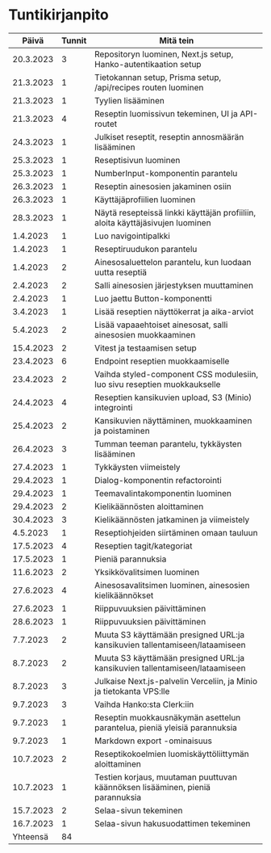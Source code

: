 # Tuntikirjanpito

| Päivä     | Tunnit | Mitä tein                                                                      |
| --------- | ------ | ------------------------------------------------------------------------------ |
| 20.3.2023 | 3      | Repositoryn luominen, Next.js setup, Hanko-autentikaation setup                |
| 21.3.2023 | 1      | Tietokannan setup, Prisma setup, /api/recipes routen luominen                  |
| 21.3.2023 | 1      | Tyylien lisääminen                                                             |
| 21.3.2023 | 4      | Reseptin luomissivun tekeminen, UI ja API-routet                               |
| 24.3.2023 | 1      | Julkiset reseptit, reseptin annosmäärän lisääminen                             |
| 25.3.2023 | 1      | Reseptisivun luominen                                                          |
| 25.3.2023 | 1      | NumberInput-komponentin parantelu                                              |
| 26.3.2023 | 1      | Reseptin ainesosien jakaminen osiin                                            |
| 26.3.2023 | 1      | Käyttäjäprofiilien luominen                                                    |
| 28.3.2023 | 1      | Näytä resepteissä linkki käyttäjän profiiliin, aloita käyttäjäsivujen luominen |
| 1.4.2023  | 1      | Luo navigointipalkki                                                           |
| 1.4.2023  | 1      | Reseptiruudukon parantelu                                                      |
| 1.4.2023  | 2      | Ainesosaluettelon parantelu, kun luodaan uutta reseptiä                        |
| 2.4.2023  | 2      | Salli ainesosien järjestyksen muuttaminen                                      |
| 2.4.2023  | 1      | Luo jaettu Button-komponentti                                                  |
| 3.4.2023  | 1      | Lisää reseptien näyttökerrat ja aika-arviot                                    |
| 5.4.2023  | 2      | Lisää vapaaehtoiset ainesosat, salli ainesosien muokkaaminen                   |
| 15.4.2023 | 2      | Vitest ja testaamisen setup                                                    |
| 23.4.2023 | 6      | Endpoint reseptien muokkaamiselle                                              |
| 23.4.2023 | 2      | Vaihda styled-component CSS modulesiin, luo sivu reseptien muokkaukselle       |
| 24.4.2023 | 4      | Reseptien kansikuvien upload, S3 (Minio) integrointi                           |
| 25.4.2023 | 2      | Kansikuvien näyttäminen, muokkaaminen ja poistaminen                           |
| 26.4.2023 | 3      | Tumman teeman parantelu, tykkäysten lisääminen                                 |
| 27.4.2023 | 1      | Tykkäysten viimeistely                                                         |
| 29.4.2023 | 1      | Dialog-komponentin refactorointi                                               |
| 29.4.2023 | 1      | Teemavalintakomponentin luominen                                               |
| 29.4.2023 | 2      | Kielikäännösten aloittaminen                                                   |
| 30.4.2023 | 3      | Kielikäännösten jatkaminen ja viimeistely                                      |
| 4.5.2023  | 1      | Reseptiohjeiden siirtäminen omaan tauluun                                      |
| 17.5.2023 | 4      | Reseptien tagit/kategoriat                                                     |
| 17.5.2023 | 1      | Pieniä parannuksia                                                             |
| 11.6.2023 | 2      | Yksikkövalitsimen luominen                                                     |
| 27.6.2023 | 4      | Ainesosavalitsimen luominen, ainesosien kielikäännökset                        |
| 27.6.2023 | 1      | Riippuvuuksien päivittäminen                                                   |
| 28.6.2023 | 1      | Riippuvuuksien päivittäminen                                                   |
| 7.7.2023  | 2      | Muuta S3 käyttämään presigned URL:ja kansikuvien tallentamiseen/lataamiseen    |
| 8.7.2023  | 2      | Muuta S3 käyttämään presigned URL:ja kansikuvien tallentamiseen/lataamiseen    |
| 8.7.2023  | 3      | Julkaise Next.js-palvelin Verceliin, ja Minio ja tietokanta VPS:lle            |
| 9.7.2023  | 3      | Vaihda Hanko:sta Clerk:iin                                                     |
| 9.7.2023  | 1      | Reseptin muokkausnäkymän asettelun parantelua, pieniä yleisiä parannuksia      |
| 9.7.2023  | 1      | Markdown export -ominaisuus                                                    |
| 10.7.2023 | 2      | Reseptikokoelmien luomiskäyttöliittymän aloittaminen                           |
| 10.7.2023 | 1      | Testien korjaus, muutaman puuttuvan käännöksen lisääminen, pieniä parannuksia  |
| 15.7.2023 | 2      | Selaa-sivun tekeminen                                                          |
| 16.7.2023 | 1      | Selaa-sivun hakusuodattimen tekeminen                                          |
| Yhteensä  | 84     |                                                                                |
